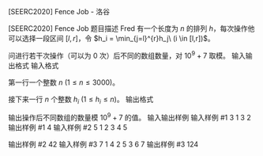



[SEERC2020] Fence Job - 洛谷














[SEERC2020] Fence Job
题目描述
Fred 有一个长度为 $n$ 的排列 $h$，每次操作他可以选择一段区间 $[l,r]$，令 $h_i = \min_{j=l}^{r}h_j\ (i \in [l,r])$。

问进行若干次操作（可以为 $0$ 次）后不同的数组数量，对 $10^9 + 7$ 取模。
输入输出格式
输入格式

第一行一个整数 $n\ (1 \leq n \leq 3000)$。

接下来一行 $n$ 个整数 $h_i\ (1 \leq h_i \leq n)$。
输出格式

输出操作后不同数组的数量模 $10^9+7$ 的值。
输入输出样例
输入样例 #1
3
1 3 2
输出样例 #1
4
输入样例 #2
5
1 2 3 4 5

输出样例 #2
42
输入样例 #3
7
1 4 2 5 3 6 7
输出样例 #3
124






